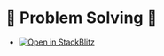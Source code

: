 # 🚀 Problem Solving 🚀

- [![Open in StackBlitz](https://developer.stackblitz.com/img/open_in_stackblitz.svg)](https://stackblitz.com/github/gitgitWi/problem-solvings)
